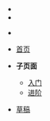 - <span style="display: none;">[返回](javascript:window.history.back())</span>
- <span style="display: none;">[TODO.MD | Trident](TODO)</span>
* [](javascript:void) <!-- 用于阻止分页 -->

* [首页](/ "首页 | Trident")

* <span class="sidebar-title">**子页面**</span>
  - [入门](starter/)
  - [进阶](TODO)

* [草稿](draft/draft "草稿 | Trident")